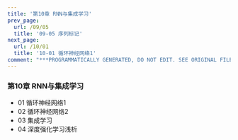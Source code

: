 ```yaml
---
title: '第10章 RNN与集成学习'
prev_page:
  url: /09/05
  title: '09-05 序列标记'
next_page:
  url: /10/01
  title: '10-01 循环神经网络1'
comment: "***PROGRAMMATICALLY GENERATED, DO NOT EDIT. SEE ORIGINAL FILES IN /content***"
---
```

### 第10章 RNN与集成学习
+ 01 循环神经网络1
+ 02 循环神经网络2
+ 03 集成学习
+ 04 深度强化学习浅析